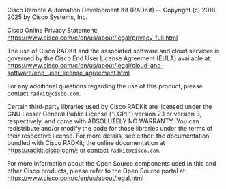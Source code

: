 Cisco Remote Automation Development Kit (RADKit) -- Copyright (c) 2018-2025 by Cisco Systems, Inc.

Cisco Online Privacy Statement: <https://www.cisco.com/c/en/us/about/legal/privacy-full.html>

The use of Cisco RADKit and the associated software and cloud services is governed by the Cisco End User License Agreement (EULA) available at: <https://www.cisco.com/c/en/us/about/legal/cloud-and-software/end_user_license_agreement.html>

For any additional questions regarding the use of this product, please contact `radkit@cisco.com`.

Certain third-party libraries used by Cisco RADKit are licensed under the GNU Lesser General Public License ("LGPL") version 2.1 or version 3, respectively, and come with ABSOLUTELY NO WARRANTY. You can redistribute and/or modify the code for those libraries under the terms of their respective license. For more details, see either: the documentation bundled with Cisco RADKit; the online documentation at <https://radkit.cisco.com/>; or contact `radkit@cisco.com`.

For more information about the Open Source components used in this and other Cisco products, please refer to the Open Source portal at: <https://www.cisco.com/c/en/us/about/legal.html>

